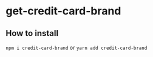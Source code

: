 # get-credit-card-brand

## How to install

`npm i credit-card-brand` or `yarn add credit-card-brand`
